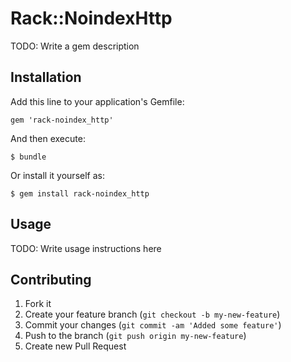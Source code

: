# Rack::NoindexHttp

TODO: Write a gem description

## Installation

Add this line to your application's Gemfile:

    gem 'rack-noindex_http'

And then execute:

    $ bundle

Or install it yourself as:

    $ gem install rack-noindex_http

## Usage

TODO: Write usage instructions here

## Contributing

1. Fork it
2. Create your feature branch (`git checkout -b my-new-feature`)
3. Commit your changes (`git commit -am 'Added some feature'`)
4. Push to the branch (`git push origin my-new-feature`)
5. Create new Pull Request

